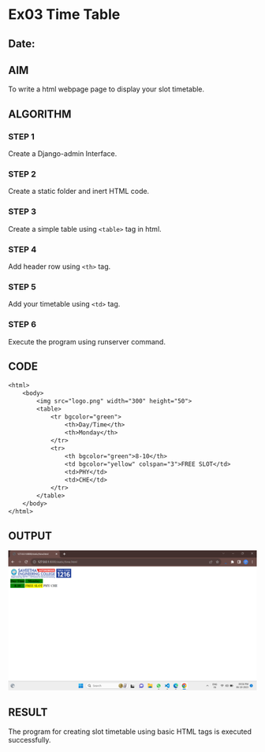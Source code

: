 # Ex03 Time Table
## Date: 
## AIM
To write a html webpage page to display your slot timetable.

## ALGORITHM
### STEP 1
Create a Django-admin Interface.

### STEP 2
Create a static folder and inert HTML code.

### STEP 3
Create a simple table using ```<table>``` tag in html.

### STEP 4
Add header row using ```<th>``` tag.

### STEP 5
Add your timetable using ```<td>``` tag.

### STEP 6
Execute the program using runserver command.

## CODE
```
<html>
    <body>
        <img src="logo.png" width="300" height="50">
        <table>
            <tr bgcolor="green">
                <th>Day/Time</th>
                <th>Monday</th>
            </tr>
            <tr>
                <th bgcolor="green">8-10</th>
                <td bgcolor="yellow" colspan="3">FREE SLOT</td>
                <td>PHY</td>
                <td>CHE</td>
            </tr>
        </table>
    </body>
</html>
```
## OUTPUT
![Alt text](out3.png)

## RESULT
The program for creating slot timetable using basic HTML tags is executed successfully.
